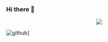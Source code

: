 ### Hi there 👋

<p align="center">
  <img src="https://capsule-render.vercel.app/api?text=Hey Everyone!🕹️&animation=fadeIn&type=waving&color=gradient&height=100"/>
</p>

![github](ttps://camo.githubusercontent.com/30884e141d6b4f1433002493173b23863e965cbf5ae26766aed99d6b11660a9c/68747470733a2f2f696d672e736869656c64732e696f2f62616467652f747970657363726970742d3039303930392e7376673f7374796c653d666f722d7468652d6261646765266c6f676f3d74797065736372697074266c6f676f436f6c6f723d7768697465/badge/GitHub-000000?style=for-the-badge&logo=GitHub&logoColor=white)]

<!--
**MamaMia777/MamaMia777** is a ✨ _special_ ✨ repository because its `README.md` (this file) appears on your GitHub profile.








Here are some ideas to get you started:

- 🔭 I’m currently working on ...
- 🌱 I’m currently learning ...
- 👯 I’m looking to collaborate on ...
- 🤔 I’m looking for help with ...
- 💬 Ask me about ...
- 📫 How to reach me: ...
- 😄 Pronouns: ...
- ⚡ Fun fact: ...
-->
